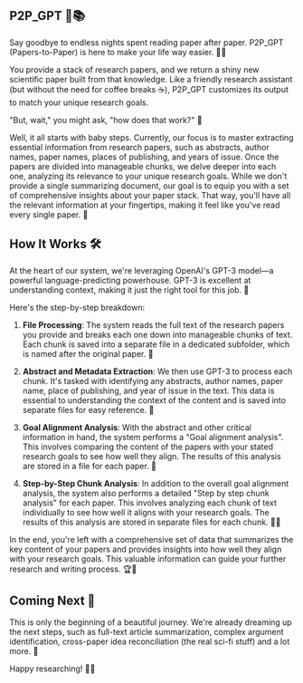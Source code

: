 ## P2P_GPT 🚀📚

Say goodbye to endless nights spent reading paper after paper. P2P_GPT (Papers-to-Paper) is here to make your life way easier. 🎉🎉

You provide a stack of research papers, and we return a shiny new scientific paper built from that knowledge. Like a friendly research assistant (but without the need for coffee breaks ☕️), P2P_GPT customizes its output to match your unique research goals.

"But, wait," you might ask, "how does that work?" 🤔

Well, it all starts with baby steps. Currently, our focus is to master extracting essential information from research papers, such as abstracts, author names, paper names, places of publishing, and years of issue. Once the papers are divided into manageable chunks, we delve deeper into each one, analyzing its relevance to your unique research goals. While we don't provide a single summarizing document, our goal is to equip you with a set of comprehensive insights about your paper stack. That way, you'll have all the relevant information at your fingertips, making it feel like you've read every single paper. 📖

## How It Works 🛠

At the heart of our system, we're leveraging OpenAI's GPT-3 model—a powerful language-predicting powerhouse. GPT-3 is excellent at understanding context, making it just the right tool for this job. 💪

Here's the step-by-step breakdown:

1. **File Processing**: The system reads the full text of the research papers you provide and breaks each one down into manageable chunks of text. Each chunk is saved into a separate file in a dedicated subfolder, which is named after the original paper. 📑

2. **Abstract and Metadata Extraction**: We then use GPT-3 to process each chunk. It's tasked with identifying any abstracts, author names, paper name, place of publishing, and year of issue in the text. This data is essential to understanding the context of the content and is saved into separate files for easy reference. 🧐

3. **Goal Alignment Analysis**: With the abstract and other critical information in hand, the system performs a "Goal alignment analysis". This involves comparing the content of the papers with your stated research goals to see how well they align. The results of this analysis are stored in a file for each paper. 🎯

4. **Step-by-Step Chunk Analysis**: In addition to the overall goal alignment analysis, the system also performs a detailed "Step by step chunk analysis" for each paper. This involves analyzing each chunk of text individually to see how well it aligns with your research goals. The results of this analysis are stored in separate files for each chunk. 🕵️‍♂️

In the end, you're left with a comprehensive set of data that summarizes the key content of your papers and provides insights into how well they align with your research goals. This valuable information can guide your further research and writing process. 🏆📝

## Coming Next 🚀

This is only the beginning of a beautiful journey. We're already dreaming up the next steps, such as full-text article summarization, complex argument identification, cross-paper idea reconciliation (the real sci-fi stuff) and a lot more. 🌌

Happy researching! 🎉🎉
